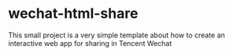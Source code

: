 wechat-html-share
=================

This small project is a very simple template about how to create an interactive web app for sharing in Tencent Wechat

